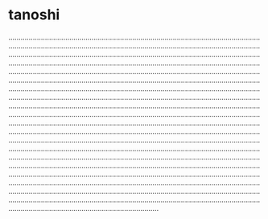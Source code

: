 # tanoshi
..........................................................................................................................................................................................................................................................................................................................................................................................................................................................................................................................................................................................................................................................................................................................................................................................................................................................................................................................................................................................................................................................................................................................................................................................................................................................................................................................................................................................................................................................................................................................................................................................................................................................................................................................................................................................................................................................................................................................................................................................................................................................................................................................................................................................................................................................................................................................................................................................................................................................................................................................................................................................................................................................